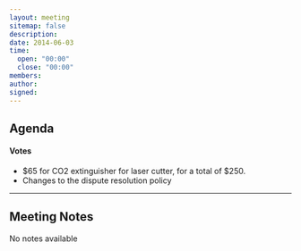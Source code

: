 ```yaml
---
layout: meeting
sitemap: false
description: 
date: 2014-06-03
time:
  open: "00:00"
  close: "00:00"
members: 
author: 
signed: 
---
```


## Agenda

#### Votes
* $65 for CO2 extinguisher for laser cutter, for a total of $250.
* Changes to the dispute resolution policy

---

## Meeting Notes

No notes available

